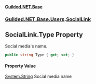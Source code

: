 #### [Guilded.NET.Base](Guilded_NET_Base.md 'Guilded.NET.Base')
### [Guilded.NET.Base.Users](Guilded_NET_Base.md#Guilded_NET_Base_Users 'Guilded.NET.Base.Users').[SocialLink](SocialLink.md 'Guilded.NET.Base.Users.SocialLink')
## SocialLink.Type Property
Social media's name.  
```csharp
public string Type { get; set; }
```
#### Property Value
[System.String](https://docs.microsoft.com/en-us/dotnet/api/System.String 'System.String')
Social media name
